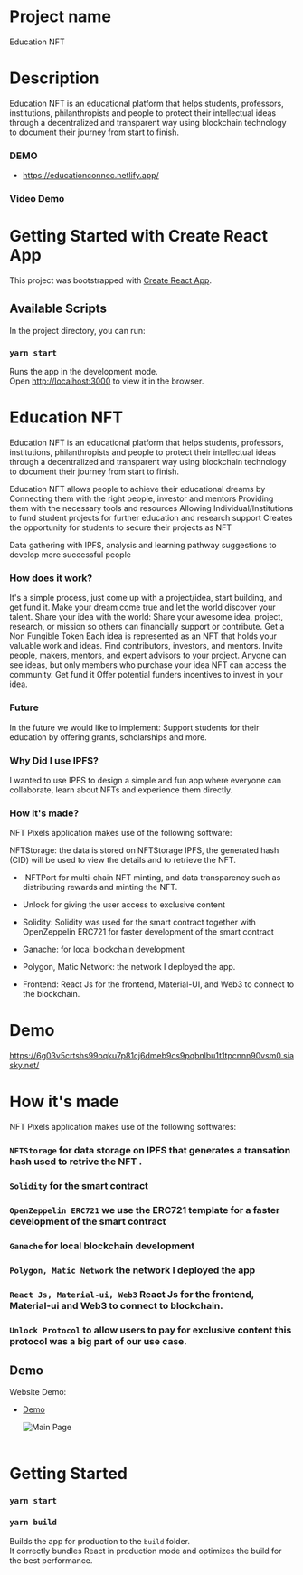 # Project name

Education NFT

# Description
Education NFT is an educational platform that helps students, professors, institutions, philanthropists and people to protect their intellectual ideas through a decentralized and transparent way using blockchain technology to document their journey from start to finish.

### DEMO

- https://educationconnec.netlify.app/

### Video Demo




# Getting Started with Create React App

This project was bootstrapped with [Create React App](https://github.com/facebook/create-react-app).

## Available Scripts

In the project directory, you can run:

### `yarn start`

Runs the app in the development mode.\
Open [http://localhost:3000](http://localhost:3000) to view it in the browser.

# Education NFT

Education NFT is an educational platform that helps students, professors, institutions, philanthropists and people to protect their intellectual ideas through a decentralized and transparent way using blockchain technology to document their journey from start to finish.

Education NFT allows people to achieve their educational dreams by
Connecting them with the right people, investor and mentors
Providing them with the necessary tools and resources
Allowing Individual/Institutions to fund student projects for further education and research support
Creates the opportunity for students to secure their projects as NFT

Data gathering with IPFS, analysis and learning pathway suggestions to develop more successful people

### How does it work?

It's a simple process, just come up with a project/idea, start building, and get fund it. Make your dream come true and let the world discover your talent.
Share your idea with the world:
Share your awesome idea, project, research, or mission so others can financially support or contribute.
Get a Non Fungible Token
Each idea is represented as an NFT that holds your valuable work and ideas.
Find contributors, investors, and mentors.
Invite people, makers, mentors, and expert advisors to your project. Anyone can see ideas, but only members who purchase your idea NFT can access the community.
Get fund it
Offer potential funders incentives to invest in your idea.

### Future

In the future we would like to implement:
Support students for their education by offering grants, scholarships and more.

### Why Did I use IPFS?

I wanted to use IPFS to design a simple and fun app where everyone can collaborate, learn about NFTs and experience them directly.

### How it's made?

NFT Pixels application makes use of the following software:

NFTStorage: the data is stored on NFTStorage IPFS, the generated hash (CID) will be used to view the details and to retrieve the NFT.

- ​​ NFTPort for multi-chain NFT minting, and data transparency such as distributing rewards and minting the NFT.

- Unlock for giving the user access to exclusive content

* Solidity: Solidity was used for the smart contract together with OpenZeppelin ERC721 for faster development of the smart contract

* Ganache: for local blockchain development

* Polygon, Matic Network: the network I deployed the app.

* Frontend: React Js for the frontend, Material-UI, and Web3 to connect to the blockchain.

# Demo

https://6g03v5crtshs99oqku7p81cj6dmeb9cs9pqbnlbu1t1tpcnnn90vsm0.siasky.net/

# How it's made

NFT Pixels application makes use of the following softwares:

### `NFTStorage` for data storage on IPFS that generates a transation hash used to retrive the NFT .

### `Solidity` for the smart contract

### `OpenZeppelin ERC721` we use the ERC721 template for a faster development of the smart contract

### `Ganache` for local blockchain development

### `Polygon, Matic Network` the network I deployed the app

### `React Js, Material-ui, Web3` React Js for the frontend, Material-ui and Web3 to connect to blockchain.

### `Unlock Protocol` to allow users to pay for exclusive content this protocol was a big part of our use case.

## Demo

Website Demo:

- [Demo](https://00012ucolb73g08pag0mikd4ffjusi5a5rlmiasrar4kut09jmtp8hg.siasky.net/pet-details/bafyreiccqxygmb4ozq3eycuwuf7czsodj527xtbg26cbt3xakv7ft3ar2m)

  ![Main Page]() <br> <br>

# Getting Started

### `yarn start`

### `yarn build`

Builds the app for production to the `build` folder.\
It correctly bundles React in production mode and optimizes the build for the best performance.
